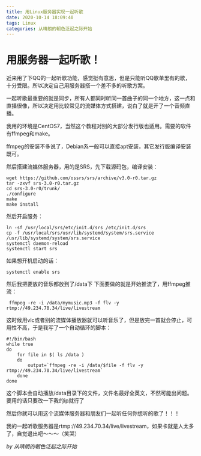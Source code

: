 ```yaml
---
title: 用Linux服务器实现一起听歌
date: 2020-10-14 18:09:40
tags: Linux
categories: 从晴朗的朝色泛起之际开始
---
```


# 用服务器一起听歌！

近来用了下QQ的一起听歌功能，感觉挺有意思，但是只能听QQ歌单里有的歌，十分受限。所以决定自己用服务器搭一个差不多的听歌方案。

一起听歌最重要的就是同步，所有人都同时听同一首曲子的同一个地方，这一点和直播很像，所以决定用比较常见的流媒体方式搭建，说白了就是开了一个音频直播。

我用的环境是CentOS7，当然这个教程对别的大部分发行版也适用。需要的软件有ffmpeg和make。

<!--more-->
ffmpeg的安装不多说了，Debian系一般可以直接apt安装，其它发行版编译安装既可。

然后搭建流媒体服务器，用的是SRS，先下载源码包，编译安装：
```linuxshell
wget https://github.com/ossrs/srs/archive/v3.0-r0.tar.gz
tar -zxvf srs-3.0-r0.tar.gz
cd srs-3.0-r0/trunk/
./configure
make
make install
```
然后开启服务：
```linuxshell
ln -sf /usr/local/srs/etc/init.d/srs /etc/init.d/srs
cp -f /usr/local/srs/usr/lib/systemd/system/srs.service /usr/lib/systemd/system/srs.service
systemctl daemon-reload
systemctl start srs
```
如果想开机启动的话：
```linuxshell
systemctl enable srs
```

然后我把要放的音乐都放到了/data下
下面要做的就是开始推流了，用ffmpeg推流：
```linuxshell
 ffmpeg -re -i /data/mymusic.mp3 -f flv -y rtmp://49.234.70.34/live/livestream
```
这时候用vlc或者别的流媒体播放器就可以听音乐了，但是放完一首就会停止，可用性不高，于是我写了一个自动循环的脚本：
```linuxshell
#!/bin/bash
while true
do
	for file in $( ls /data )
	do
		output=`ffmpeg -re -i /data/$file -f flv -y rtmp://49.234.70.34/live/livestream`
	done
done
```
这个脚本会自动播放/data目录下的文件，文件名最好全英文，不然可能出问题。要用的话只要改一下我的ip就行了

然后你就可以用这个流媒体服务器和朋友们一起听任何你想听的歌了！！！

我的一起听歌服务器是rtmp://49.234.70.34/live/livestream，如果卡就是人太多了，自觉退出吧～～～（笑哭）

*by 从晴朗的朝色泛起之际开始*
